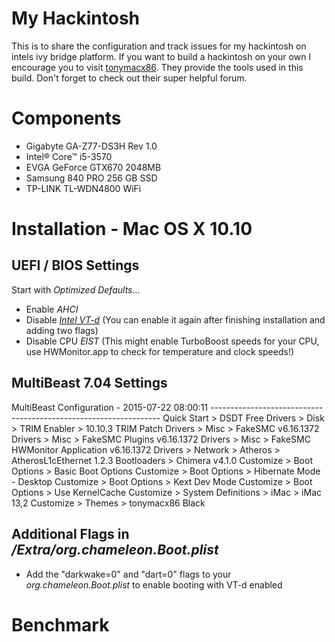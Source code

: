 # My Hackintosh

This is to share the configuration and track issues for my hackintosh on intels ivy bridge platform. If you want to build a hackintosh on your own I encourage you to visit [tonymacx86](http://tonymacx86.com). They provide the tools used in this build. Don't forget to check out their super helpful forum. 

# Components

* Gigabyte GA-Z77-DS3H Rev 1.0
* Intel® Core™ i5-3570
* EVGA GeForce GTX670 2048MB
* Samsung 840 PRO 256 GB SSD
* TP-LINK TL-WDN4800 WiFi

# Installation - Mac OS X 10.10

## UEFI / BIOS Settings

Start with _Optimized Defaults_...

* Enable _AHCI_
* Disable _[Intel VT-d](https://software.intel.com/en-us/blogs/2009/06/25/understanding-vt-d-intel-virtualization-technology-for-directed-io/)_ (You can enable it again after finishing installation and adding two flags)
* Disable CPU _EIST_ (This might enable TurboBoost speeds for your CPU, use HWMonitor.app to check for temperature and clock speeds!)

## MultiBeast 7.04 Settings

MultiBeast Configuration - 2015-07-22 08:00:11 ----------------------------------------------------------------- Quick Start > DSDT Free
Drivers > Disk > TRIM Enabler > 10.10.3 TRIM Patch Drivers > Misc > FakeSMC v6.16.1372
Drivers > Misc > FakeSMC Plugins v6.16.1372
Drivers > Misc > FakeSMC HWMonitor Application v6.16.1372 Drivers > Network > Atheros > AtherosL1cEthernet 1.2.3 Bootloaders > Chimera v4.1.0
Customize > Boot Options > Basic Boot Options
Customize > Boot Options > Hibernate Mode - Desktop Customize > Boot Options > Kext Dev Mode
Customize > Boot Options > Use KernelCache
Customize > System Definitions > iMac > iMac 13,2 Customize > Themes > tonymacx86 Black


## Additional Flags in */Extra/org.chameleon.Boot.plist*
* Add the "darkwake=0" and "dart=0" flags to your *org.chameleon.Boot.plist* to enable booting with VT-d enabled

# Benchmark


